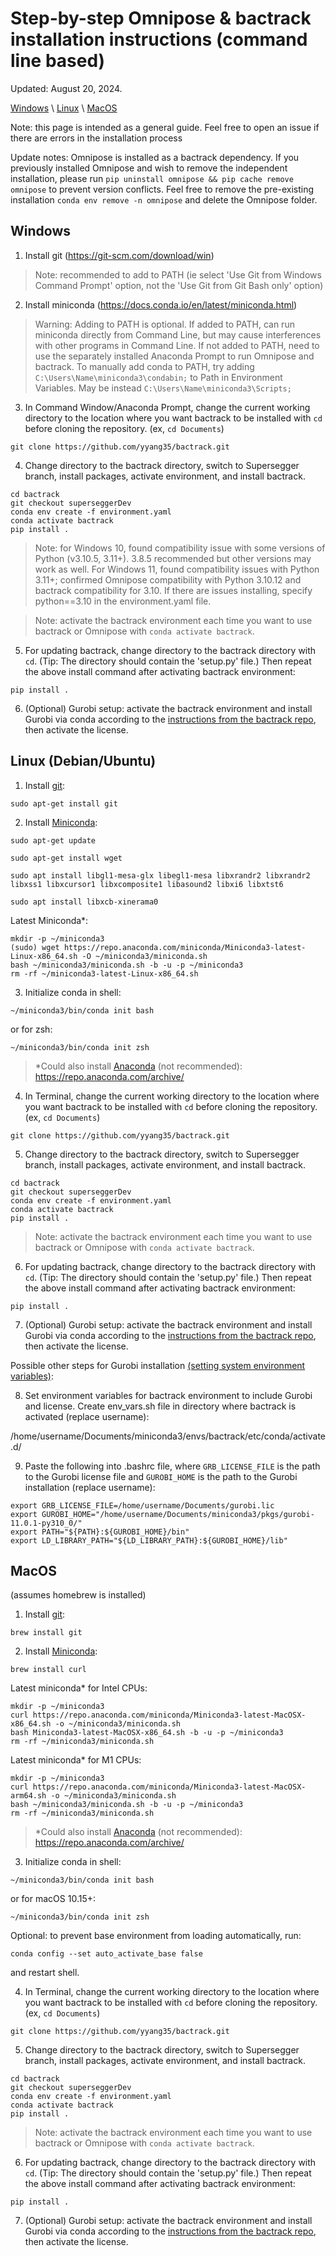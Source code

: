 # Step-by-step Omnipose & bactrack installation instructions (command line based)
 
 Updated: August 20, 2024.

 [Windows](../../bactrackdev/docs/install_bactrack.md#windows) \ [Linux](../../bactrackdev/docs/install_bactrack.md#linux-debianubuntu) \ [MacOS](../../bactrackdev/docs/install_bactrack.md#macos)

 Note: this page is intended as a general guide. Feel free to open an issue if there are errors in the installation process

 Update notes: Omnipose is installed as a bactrack dependency. If you previously installed Omnipose and wish to remove the independent installation, please run `pip uninstall omnipose && pip cache remove omnipose` to prevent version conflicts. Feel free to remove the pre-existing installation `conda env remove -n omnipose` and delete the Omnipose folder.

## Windows

1. Install git (https://git-scm.com/download/win)

> Note: recommended to add to PATH (ie select 'Use Git from Windows Command Prompt' option, not the 'Use Git from Git Bash only' option)

2. Install miniconda (https://docs.conda.io/en/latest/miniconda.html)

> Warning: Adding to PATH is optional. If added to PATH, can run miniconda directly from Command Line, but may cause interferences with other programs in Command Line. If not added to PATH, need to use the separately installed Anaconda Prompt to run Omnipose and bactrack. To manually add conda to PATH, try adding `C:\Users\Name\miniconda3\condabin;` to Path in Environment Variables. May be instead `C:\Users\Name\miniconda3\Scripts;` 

3. In Command Window/Anaconda Prompt, change the current working directory to the location where you want bactrack to be installed with `cd` before cloning the repository. (ex, `cd Documents`)

```
git clone https://github.com/yyang35/bactrack.git
```

4. Change directory to the bactrack directory, switch to Supersegger branch, install packages, activate environment, and install bactrack.

```
cd bactrack
git checkout superseggerDev
conda env create -f environment.yaml
conda activate bactrack
pip install .
```

> Note: for Windows 10, found compatibility issue with some versions of Python (v3.10.5, 3.11+). 3.8.5 recommended but other versions may work as well.
> For Windows 11, found compatibility issues with Python 3.11+; confirmed Omnipose compatibility with Python 3.10.12 and bactrack compatibility for 3.10. If there are issues installing, specify python==3.10 in the environment.yaml file.


> Note: activate the bactrack environment each time you want to use bactrack or Omnipose with `conda activate bactrack`.

5. For updating bactrack, change directory to the bactrack directory with `cd`. (Tip: The directory should contain the 'setup.py' file.) Then repeat the above install command after activating bactrack environment:

```
pip install .
```

6. (Optional) Gurobi setup: activate the bactrack environment and install Gurobi via conda according to the [instructions from the bactrack repo](https://github.com/yyang35/bactrack/blob/main/doc/AdanceSetup.md#install-gurobi-using-conda), then activate the license.


## Linux (Debian/Ubuntu)

1.  Install [git](https://git-scm.com/download/linux): 
```
sudo apt-get install git
```

2. Install [Miniconda](https://docs.conda.io/en/main/miniconda.html):
```
sudo apt-get update
```

```
sudo apt-get install wget
```

```
sudo apt install libgl1-mesa-glx libegl1-mesa libxrandr2 libxrandr2 libxss1 libxcursor1 libxcomposite1 libasound2 libxi6 libxtst6
```

```
sudo apt install libxcb-xinerama0
```


   Latest Miniconda*:
```
mkdir -p ~/miniconda3
(sudo) wget https://repo.anaconda.com/miniconda/Miniconda3-latest-Linux-x86_64.sh -O ~/miniconda3/miniconda.sh
bash ~/miniconda3/miniconda.sh -b -u -p ~/miniconda3
rm -rf ~/miniconda3-latest-Linux-x86_64.sh
```

3. Initialize conda in shell:
```
~/miniconda3/bin/conda init bash
```
   or for zsh:
```
~/miniconda3/bin/conda init zsh
```


>*Could also install [Anaconda](https://www.anaconda.com/products/distributionhttps://www.anaconda.com/products/distribution) (not recommended): https://repo.anaconda.com/archive/


<!-- 3. Restart shell:
```
source ~/.bashrc
```

   Optional: to prevent base environment from loading automatically, run:
```
conda config --set auto_activate_base false
```
   and restart shell. -->


4. In Terminal, change the current working directory to the location where you want bactrack to be installed with `cd` before cloning the repository. (ex, `cd Documents`)

```
git clone https://github.com/yyang35/bactrack.git
```

5. Change directory to the bactrack directory, switch to Supersegger branch, install packages, activate environment, and install bactrack.

```
cd bactrack
git checkout superseggerDev
conda env create -f environment.yaml
conda activate bactrack
pip install .
```

> Note: activate the bactrack environment each time you want to use bactrack or Omnipose with `conda activate bactrack`.

6. For updating bactrack, change directory to the bactrack directory with `cd`. (Tip: The directory should contain the 'setup.py' file.) Then repeat the above install command after activating bactrack environment:

```
pip install .
```

7. (Optional) Gurobi setup: activate the bactrack environment and install Gurobi via conda according to the [instructions from the bactrack repo](https://github.com/yyang35/bactrack/blob/main/doc/AdanceSetup.md#install-gurobi-using-conda), then activate the license.

Possible other steps for Gurobi installation [(setting system environment variables)](https://support.gurobi.com/hc/en-us/articles/13443862111761-How-do-I-set-system-environment-variables-for-Gurobi):

8. Set environment variables for bactrack environment to include Gurobi and license. Create env_vars.sh file in directory where bactrack is activated (replace username):

/home/username/Documents/miniconda3/envs/bactrack/etc/conda/activate.d/

9. Paste the following into .bashrc file, where `GRB_LICENSE_FILE` is the path to the Gurobi license file and `GUROBI_HOME` is the path to the Gurobi installation (replace username): 
```
export GRB_LICENSE_FILE=/home/username/Documents/gurobi.lic 
export GUROBI_HOME="/home/username/Documents/miniconda3/pkgs/gurobi-11.0.1-py310_0/"
export PATH="${PATH}:${GUROBI_HOME}/bin"
export LD_LIBRARY_PATH="${LD_LIBRARY_PATH}:${GUROBI_HOME}/lib"
```


## MacOS 

(assumes homebrew is installed)

1.  Install [git](https://git-scm.com/download/mac): 
```
brew install git
```

2. Install [Miniconda](https://docs.conda.io/en/main/miniconda.html):
```
brew install curl
```

   Latest miniconda* for Intel CPUs:
```
mkdir -p ~/miniconda3
curl https://repo.anaconda.com/miniconda/Miniconda3-latest-MacOSX-x86_64.sh -o ~/miniconda3/miniconda.sh
bash Miniconda3-latest-MacOSX-x86_64.sh -b -u -p ~/miniconda3
rm -rf ~/miniconda3/miniconda.sh
```
   Latest miniconda* for M1 CPUs:
```
mkdir -p ~/miniconda3
curl https://repo.anaconda.com/miniconda/Miniconda3-latest-MacOSX-arm64.sh -o ~/miniconda3/miniconda.sh
bash ~/miniconda3/miniconda.sh -b -u -p ~/miniconda3
rm -rf ~/miniconda3/miniconda.sh
```

>*Could also install [Anaconda](https://www.anaconda.com/products/distribution) (not recommended): https://repo.anaconda.com/archive/

<!-- 3. Restart shell:
```
source ~/.bashrc
```
   or for macOS 10.15+:
```
source ~/.zshrc
``` -->

3. Initialize conda in shell:
```
~/miniconda3/bin/conda init bash
```
   or for macOS 10.15+:
```
~/miniconda3/bin/conda init zsh
```

   Optional: to prevent base environment from loading automatically, run:
```
conda config --set auto_activate_base false
```
   and restart shell.


4. In Terminal, change the current working directory to the location where you want bactrack to be installed with `cd` before cloning the repository. (ex, `cd Documents`)

```
git clone https://github.com/yyang35/bactrack.git
```

5. Change directory to the bactrack directory, switch to Supersegger branch, install packages, activate environment, and install bactrack.

```
cd bactrack
git checkout superseggerDev
conda env create -f environment.yaml
conda activate bactrack
pip install .
```

> Note: activate the bactrack environment each time you want to use bactrack or Omnipose with `conda activate bactrack`.

6. For updating bactrack, change directory to the bactrack directory with `cd`. (Tip: The directory should contain the 'setup.py' file.) Then repeat the above install command after activating bactrack environment:

```
pip install .
```

7. (Optional) Gurobi setup: activate the bactrack environment and install Gurobi via conda according to the [instructions from the bactrack repo](https://github.com/yyang35/bactrack/blob/main/doc/AdanceSetup.md#install-gurobi-using-conda), then activate the license.













